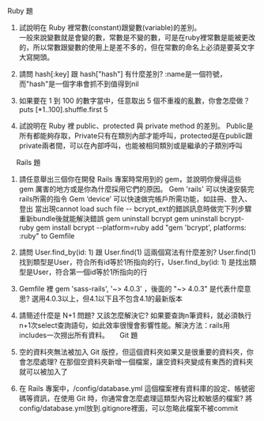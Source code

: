 Ruby 題
  1.	試說明在 Ruby 裡常數(constant)跟變數(variable)的差別。  
    一般來說變數就是會變的數，常數是不變的數，可是在ruby裡常數是能被更改的，所以常數跟變數的使用上是差不多的，但在常數的命名上必須是要英文字大寫開頭。
    
  2.	請問 hash[:key] 跟 hash["hash"] 有什麼差別?
    :name是一個符號，而"hash"是一個字串會抓不到值得到nil
    
  3.	如果要在 1 到 100 的數字當中，任意取出 5 個不重複的亂數，你會怎麼做？
    puts [*1..100].shuffle.first 5
    
  4.	試說明在 Ruby 裡 public、protected 與 private method 的差別。
    Public是所有都能夠存取，Private只有在類別內部才能呼叫，protected是在public跟private兩者間，可以在內部呼叫，也能被相同類別或是繼承的子類別呼叫

 
Rails 題
  1.	請任意舉出三個你在開發 Rails 專案時常用到的 gem，並說明你覺得這些 gem 厲害的地方或是你為什麼採用它們的原因。
    Gem 'rails' 可以快速安裝完rails所需的指令
    Gem ‘device’ 可以快速做完帳戶所需功能，如註冊、登入、登出
    當出現cannot load such file -- bcrypt_ext的錯誤訊息時做完下列步驟重新bundle後就能解決錯誤
      gem uninstall bcrypt
      gem uninstall bcrypt-ruby
      gem install bcrypt --platform=ruby
      add "gem 'bcrypt', platforms: :ruby" to Gemfile
    
  2.	請問 User.find_by(id: 1) 跟 User.find(1) 這兩個寫法有什麼差別?
    User.find(1)找到類型是User，符合所有id等於1所指向的行，User.find_by(id: 1) 是找出類型是User，符合第一個id等於1所指向的行

  3.	Gemfile 裡 gem 'sass-rails', '~> 4.0.3' ，後面的 "~> 4.0.3" 是代表什麼意思?
    選用4.0.3以上，但4.1以下且不包含4.1的最新版本
    
  4.	請簡述什麼是 N+1 問題? 又該怎麼解決它?
    如果要查詢n筆資料，就必須執行n+1次select查詢語句，如此效率很慢會影響性能。解決方法：rails用includes一次撈出所有資料。
 
Git 題
  1.	空的資料夾無法被加入 Git 版控，但這個資料夾如果又是很重要的資料夾，你會怎麼處理?
    在那個空資料夾新增一個檔案，讓空資料夾變成有東西的資料夾就可以被加入了
  
  2.	在 Rails 專案中，/config/database.yml 這個檔案裡有資料庫的設定、帳號密碼等資訊，在使用 Git 時，你通常會怎麼處理這類型內容比較敏感的檔案?
    將 config/database.yml放到.gitignore裡面，可以忽略此檔案不被commit
    
